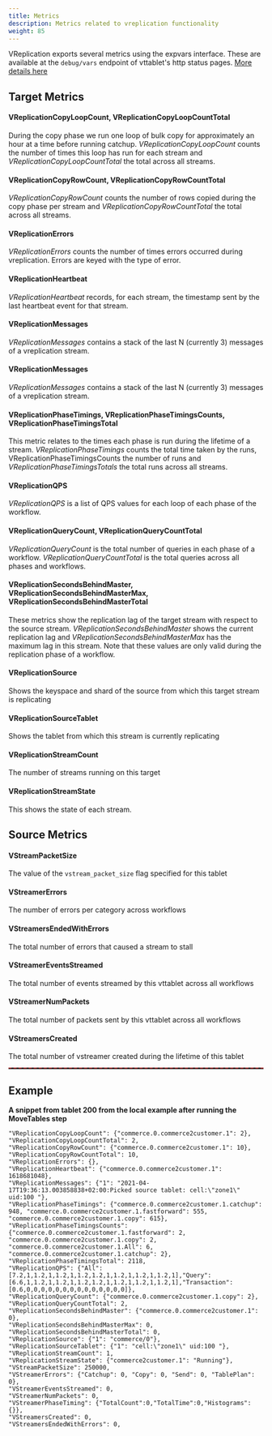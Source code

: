 ```yaml
---
title: Metrics
description: Metrics related to vreplication functionality
weight: 85
---
```


VReplication exports several metrics using the expvars interface. These are available at the `debug/vars` endpoint of vttablet's http status pages. [More details here](../../features/monitoring/#3-push-based-metrics-system#3-push-based-metrics-system)

## Target Metrics

#### VReplicationCopyLoopCount, VReplicationCopyLoopCountTotal

During the copy phase we run one loop of bulk copy for approximately an hour at a time before running catchup. _VReplicationCopyLoopCount_ counts the number of times this loop has run for each stream and _VReplicationCopyLoopCountTotal_ the total across all streams.

#### VReplicationCopyRowCount, VReplicationCopyRowCountTotal

_VReplicationCopyRowCount_ counts the number of rows copied during the copy phase per stream and _VReplicationCopyRowCountTotal_ the total across all streams.

#### VReplicationErrors

_VReplicationErrors_ counts the number of times errors occurred during vreplication. Errors are keyed
with the type of error.

#### VReplicationHeartbeat

_VReplicationHeartbeat_ records, for each stream, the timestamp sent by the last heartbeat event for that stream.

#### VReplicationMessages

_VReplicationMessages_ contains a stack of the last N (currently 3) messages of a vreplication stream.

#### VReplicationMessages

_VReplicationMessages_ contains a stack of the last N (currently 3) messages of a vreplication stream.

#### VReplicationPhaseTimings, VReplicationPhaseTimingsCounts, VReplicationPhaseTimingsTotal

This metric relates to the times each phase is run during the lifetime of a stream.
_VReplicationPhaseTimings_ counts the total time taken by the runs,
VReplicationPhaseTimingsCounts the number of runs and _VReplicationPhaseTimingsTotals_ the total
runs across all streams.

#### VReplicationQPS

_VReplicationQPS_ is a list of QPS values for each loop of each phase of the workflow.

#### VReplicationQueryCount, VReplicationQueryCountTotal

_VReplicationQueryCount_ is the total number of queries in each phase of a workflow. _VReplicationQueryCountTotal_ is the total queries across all phases and workflows.

#### VReplicationSecondsBehindMaster, VReplicationSecondsBehindMasterMax, VReplicationSecondsBehindMasterTotal

These metrics show the replication lag of the target stream with respect to the source stream. _VReplicationSecondsBehindMaster_ shows the current replication lag and _VReplicationSecondsBehindMasterMax_ has the maximum lag in this stream. Note that these values are only valid during the replication phase of a workflow.

#### VReplicationSource

Shows the keyspace and shard of the source from which this target stream is replicating

#### VReplicationSourceTablet

Shows the tablet from which this stream is currently replicating

#### VReplicationStreamCount

The number of streams running on this target

#### VReplicationStreamState

This shows the state of each stream.

## Source Metrics

#### VStreamPacketSize

The value of the `vstream_packet_size` flag specified for this tablet

#### VStreamerErrors

The number of errors per category across workflows

#### VStreamersEndedWithErrors

The total number of errors that caused a stream to stall

#### VStreamerEventsStreamed

The total number of events streamed by this vttablet across all workflows

#### VStreamerNumPackets

The total number of packets sent by this vttablet across all workflows

#### VStreamersCreated

The total number of vstreamer created during the lifetime of this tablet

<hr style="border-top: 2px dashed brown">

## Example
**A snippet from tablet 200 from the local example after running the MoveTables step**

```
"VReplicationCopyLoopCount": {"commerce.0.commerce2customer.1": 2},
"VReplicationCopyLoopCountTotal": 2,
"VReplicationCopyRowCount": {"commerce.0.commerce2customer.1": 10},
"VReplicationCopyRowCountTotal": 10,
"VReplicationErrors": {},
"VReplicationHeartbeat": {"commerce.0.commerce2customer.1": 1618681048},
"VReplicationMessages": {"1": "2021-04-17T19:36:13.003858838+02:00:Picked source tablet: cell:\"zone1\" uid:100 "},
"VReplicationPhaseTimings": {"commerce.0.commerce2customer.1.catchup": 948, "commerce.0.commerce2customer.1.fastforward": 555, "commerce.0.commerce2customer.1.copy": 615},
"VReplicationPhaseTimingsCounts": {"commerce.0.commerce2customer.1.fastforward": 2, "commerce.0.commerce2customer.1.copy": 2, "commerce.0.commerce2customer.1.All": 6, "commerce.0.commerce2customer.1.catchup": 2},
"VReplicationPhaseTimingsTotal": 2118,
"VReplicationQPS": {"All":[7.2,1,1.2,1,1.2,1,1.2,1.2,1,1.2,1,1.2,1,1.2,1],"Query":[6.6,1,1.2,1,1.2,1,1.2,1.2,1,1.2,1,1.2,1,1.2,1],"Transaction":[0.6,0,0,0,0,0,0,0,0,0,0,0,0,0,0]},
"VReplicationQueryCount": {"commerce.0.commerce2customer.1.copy": 2},
"VReplicationQueryCountTotal": 2,
"VReplicationSecondsBehindMaster": {"commerce.0.commerce2customer.1": 0},
"VReplicationSecondsBehindMasterMax": 0,
"VReplicationSecondsBehindMasterTotal": 0,
"VReplicationSource": {"1": "commerce/0"},
"VReplicationSourceTablet": {"1": "cell:\"zone1\" uid:100 "},
"VReplicationStreamCount": 1,
"VReplicationStreamState": {"commerce2customer.1": "Running"},
"VStreamPacketSize": 250000,
"VStreamerErrors": {"Catchup": 0, "Copy": 0, "Send": 0, "TablePlan": 0},
"VStreamerEventsStreamed": 0,
"VStreamerNumPackets": 0,
"VStreamerPhaseTiming": {"TotalCount":0,"TotalTime":0,"Histograms":{}},
"VStreamersCreated": 0,
"VStreamersEndedWithErrors": 0,
```
